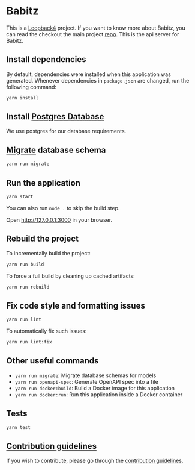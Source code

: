 # Babitz
This is a [Loopback4](https://loopback.io/doc/en/lb4/index.html) project. If you want to know more about Babitz, you can read the checkout the main project [repo](https://github.com/pesto-students/babitz).
This is the api server for Babitz.

## Install dependencies

By default, dependencies were installed when this application was generated.
Whenever dependencies in `package.json` are changed, run the following command:

```sh
yarn install
```
## Install [Postgres Database](https://www.postgresql.org)
We use postgres for our database requirements. 

## [Migrate](https://loopback.io/doc/en/lb4/Database-migrations.html) database schema

```sh
yarn run migrate
```

## Run the application

```sh
yarn start
```

You can also run `node .` to skip the build step.

Open http://127.0.0.1:3000 in your browser.

## Rebuild the project

To incrementally build the project:

```sh
yarn run build
```

To force a full build by cleaning up cached artifacts:

```sh
yarn run rebuild
```

## Fix code style and formatting issues

```sh
yarn run lint
```

To automatically fix such issues:

```sh
yarn run lint:fix
```

## Other useful commands

- `yarn run migrate`: Migrate database schemas for models
- `yarn run openapi-spec`: Generate OpenAPI spec into a file
- `yarn run docker:build`: Build a Docker image for this application
- `yarn run docker:run`: Run this application inside a Docker container

## Tests

```sh
yarn test
```

## [Contribution guidelines](https://github.com/pesto-students/babitz-backend/blob/Contribution.md/Contributing.md)
If you wish to contribute, please go through the [contribution guidelines](https://github.com/pesto-students/babitz-backend/blob/Contribution.md/Contributing.md). 
